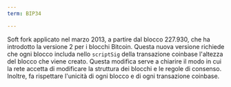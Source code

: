 ```yaml
---
term: BIP34

---
```

Soft fork applicato nel marzo 2013, a partire dal blocco 227.930, che ha introdotto la versione 2 per i blocchi Bitcoin. Questa nuova versione richiede che ogni blocco includa nello `scriptSig` della transazione coinbase l'altezza del blocco che viene creato. Questa modifica serve a chiarire il modo in cui la rete accetta di modificare la struttura dei blocchi e le regole di consenso. Inoltre, fa rispettare l'unicità di ogni blocco e di ogni transazione coinbase.